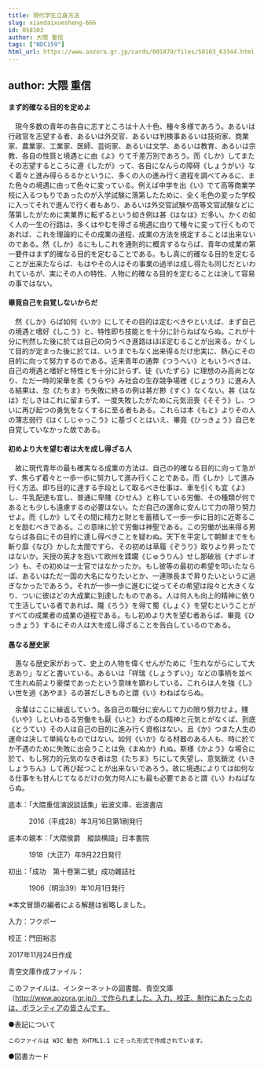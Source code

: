 ```yaml
---
title: 現代学生立身方法
slug: xiandaixuesheng-666
id: 058103
author: 大隈 重信
tags: ["NDC159"]
html_url: https://www.aozora.gr.jp/cards/001879/files/58103_63344.html
---
```


## author: 大隈 重信

#### まず的確なる目的を定めよ


　現今多数の青年の各自に志すところは十人十色、種々多様であろう。あるいは行政官を志望する者、あるいは外交官、あるいは判検事あるいは技術家、商業家、農業家、工業家、医師、芸術家、あるいは文学、あるいは教育、あるいは宗教、各自の性質と境遇とに由《よ》りて千差万別であろう。而《しか》してまたその志望するところに遵《したが》って、各自になんらの障碍《しょうがい》なく着々と進み得らるるかというに、多くの人の進み行く道程を調べてみるに、また色々の境遇に由って色々に変っている。例えば中学を出《い》でて高等商業学校に入るつもりであったのが入学試験に落第したために、全く毛色の変った学校に入ってそれで進んで行く者もあり、あるいは外交官試験や高等文官試験などに落第したがために実業界に転ずるという如き例は甚《はなは》だ多い。かくの如く人の一生の行路は、多くはやむを得ざる境遇に由りて種々に変って行くものであれば、これを理論的にその成業の道程、成業の方法を規定することは出来ないのである。然《しか》るにもしこれを通則的に概言するならば、青年の成業の第一要件はまず的確なる目的を定むることである。もし真に的確なる目的を定むることが出来たならば、もはやその人はその事業の過半は成し得たも同じだといわれているが、実にその人の特性、人物に的確なる目的を定むることは決して容易の事ではない。



#### 畢竟自己を自覚しないからだ


　然《しか》らば如何《いか》にしてその目的は定むべきやといえば、まず自己の境遇と嗜好《しこう》と、特性即ち技能とを十分に計らねばならぬ。これが十分に判然した後に於ては自己の向うべき進路はほぼ定むることが出来る。かくして目的が定まった後に於ては、いうまでもなく出来得るだけ忠実に、熱心にその目的に向って努力するのである。近来青年の通弊《つうへい》ともいうべきは、自己の境遇と嗜好と特性とを十分に計らず、徒《いたずら》に理想のみ高尚となり、ただ一時的栄華を羨《うらや》み社会の生存競争場裡《じょうり》に進み入る結果は、忽《たちま》ち失敗に終るの例は甚だ尠《すく》なくない。甚《はなは》だしきはこれに留まらず、一度失敗したがために元気沮喪《そそう》し、ついに再び起つの勇気をなくするに至る者もある。これらは本《もと》よりその人の薄志弱行《はくしじゃっこう》に基づくとはいえ、畢竟《ひっきょう》自己を自覚していなかった故である。



#### 初めより大を望む者は大を成し得ざる人


　故に現代青年の最も確実なる成業の方法は、自己の的確なる目的に向って急がず、焦らず着々と一歩一歩に努力して進み行くことである。而《しか》して進み行く方法、即ち目的に達する手段として取るべき仕事は、車を引くも宜《よ》し、牛乳配達も宜し、普通に卑賤《ひせん》と称している労働、その種類が何であるとも少しも遠慮するの必要はない。ただ自己の運命に安んじて力の限り努力せよ。而《しか》してその間に精力と財とを蓄積して一歩一歩に目的に近寄ることを励むべきである。この意味に於て労働は神聖である。この労働が出来得る男ならば各自にその目的に達し得べきことを疑わぬ。天下を平定して朝鮮までをも斬り靡《なび》かした太閤ですら、その初めは草履《ぞうり》取りより昇ったではないか。天授の英才を抱いて欧州を蹂躙《じゅうりん》せし那破翁《ナポレオン》も、その初めは一士官ではなかったか。もし彼等の最初の希望を叩いたならば、あるいはただ一国の大名になりたいとか、一連隊長まで昇りたいというに過ぎなかったであろう。それが一歩一歩に進むに従ってその希望は段々と大きくなり、ついに彼ほどの大成業に到達したものである。人は何人も向上的精神に依りて生活している者であれば、隴《ろう》を得て蜀《しょく》を望むということがすべての成業者の成業の道程である。もし初めより大を望む者あらば、畢竟《ひっきょう》するにその人は大を成し得ざることを告白しているのである。



#### 愚なる歴史家


　愚なる歴史家がおって、史上の人物を偉くせんがために「生れながらにして大志あり」などと書いている。あるいは「祥瑞《しょうずい》」などの事柄を並べて生れぬ前より豪傑であったという意味を顕わしている。これらは人を強《し》い世を過《あやま》るの甚だしきものと謂《い》わねばならぬ。

　余輩はここに繰返していう。各自己の職分に安んじて力の限り努力せよ。賤《いや》しといわるる労働をも厭《いと》わざるの精神と元気とがなくば、到底《とうてい》その人は自己の目的に進み行く資格はない。且《か》つまた人生の運命は決して単純なものではない。如何《いか》なる材器のある人も、時に於てか不遇のために失敗に出会うことは免《まぬか》れぬ。斯様《かよう》な場合に於て、もし努力的元気のなき者は忽《たちま》ちにして失望し、意気銷沈《いきしょうちん》して再び起つことが出来ないであろう。故に境遇によりては如何なる仕事をも甘んじてなるだけの気力何人にも最も必要であると謂《い》わねばならぬ。













底本：「大隈重信演説談話集」岩波文庫、岩波書店

　　　2016（平成28）年3月16日第1刷発行

底本の親本：「大隈侯爵　縱談横語」日本書院

　　　1918（大正7）年9月22日発行

初出：「成功　第十卷第二號」成功雜誌社

　　　1906（明治39）年10月1日発行

※本文冒頭の編者による解題は省略しました。

入力：フクポー

校正：門田裕志

2017年11月24日作成

青空文庫作成ファイル：

このファイルは、インターネットの図書館、青空文庫（http://www.aozora.gr.jp/）で作られました。入力、校正、制作にあたったのは、ボランティアの皆さんです。











●表記について


	このファイルは W3C 勧告 XHTML1.1 にそった形式で作成されています。







●図書カード